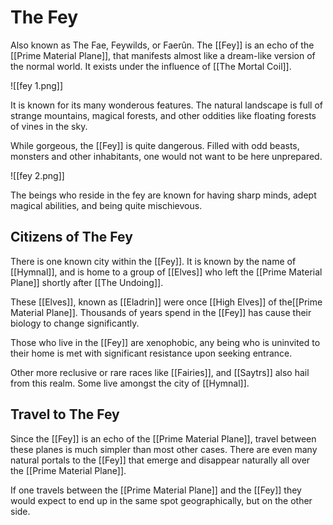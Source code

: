 # The Fey
Also known as The Fae, Feywilds, or Faerûn. The [[Fey]] is an echo of the [[Prime Material Plane]], that manifests almost like a dream-like version of the normal world. It exists under the influence of [[The Mortal Coil]].

![[fey 1.png]]

It is known for its many wonderous features. The natural landscape is full of strange mountains, magical forests, and other oddities like floating forests of vines in the sky.

While gorgeous, the [[Fey]] is quite dangerous. Filled with odd beasts, monsters and other inhabitants, one would not want to be here unprepared.

![[fey 2.png]]

The beings who reside in the fey are known for having sharp minds, adept magical abilities, and being quite mischievous.

## Citizens of The Fey
There is one known city within the [[Fey]]. It is known by the name of [[Hymnal]], and is home to a group of [[Elves]] who left the [[Prime Material Plane]] shortly after [[The Undoing]].

These [[Elves]], known as [[Eladrin]] were once [[High Elves]] of the[[Prime Material Plane]]. Thousands of years spend in the [[Fey]] has cause their biology to change significantly.

Those who live in the [[Fey]] are xenophobic, any being who is uninvited to their home is met with significant resistance upon seeking entrance.

Other more reclusive or rare races like [[Fairies]], and [[Saytrs]] also hail from this realm. Some live amongst the city of [[Hymnal]].

## Travel to The Fey
Since the [[Fey]] is an echo of the [[Prime Material Plane]], travel between these planes is much simpler than most other cases. There are even many natural portals to the [[Fey]] that emerge and disappear naturally all over the [[Prime Material Plane]].

If one travels between the [[Prime Material Plane]] and the [[Fey]] they would expect to end up in the same spot geographically, but on the other side.